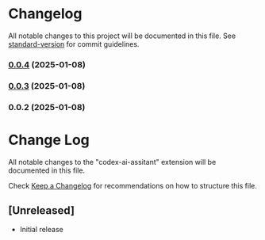 # Changelog

All notable changes to this project will be documented in this file. See [standard-version](https://github.com/conventional-changelog/standard-version) for commit guidelines.

### [0.0.4](https://github.com/stormdotcom/codex-extention/compare/v0.0.3...v0.0.4) (2025-01-08)

### [0.0.3](https://github.com/stormdotcom/codex-extention/compare/v0.0.2...v0.0.3) (2025-01-08)

### 0.0.2 (2025-01-08)

# Change Log

All notable changes to the "codex-ai-assitant" extension will be documented in this file.

Check [Keep a Changelog](http://keepachangelog.com/) for recommendations on how to structure this file.

## [Unreleased]

- Initial release